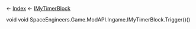 ← [Index](Api-Index) ← [IMyTimerBlock](SpaceEngineers.Game.ModAPI.Ingame.IMyTimerBlock)

void void SpaceEngineers.Game.ModAPI.Ingame.IMyTimerBlock.Trigger()()